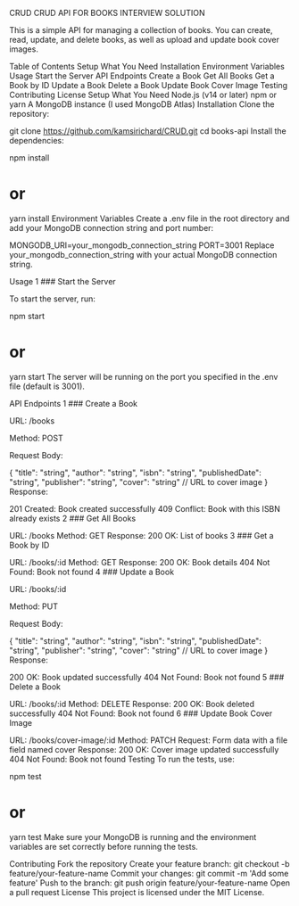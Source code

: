 CRUD
CRUD API FOR BOOKS INTERVIEW SOLUTION

This is a simple API for managing a collection of books. You can create, read, update, and delete books, as well as upload and update book cover images.

Table of Contents
Setup
What You Need
Installation
Environment Variables
Usage
Start the Server
API Endpoints
Create a Book
Get All Books
Get a Book by ID
Update a Book
Delete a Book
Update Book Cover Image
Testing
Contributing
License
Setup
What You Need
Node.js (v14 or later)
npm or yarn
A MongoDB instance (I used MongoDB Atlas)
Installation
Clone the repository:

git clone https://github.com/kamsirichard/CRUD.git
cd books-api
Install the dependencies:

npm install
# or
yarn install
Environment Variables
Create a .env file in the root directory and add your MongoDB connection string and port number:

MONGODB_URI=your_mongodb_connection_string
PORT=3001
Replace your_mongodb_connection_string with your actual MongoDB connection string.

Usage
1 ### Start the Server

To start the server, run:

npm start
# or
yarn start
The server will be running on the port you specified in the .env file (default is 3001).

API Endpoints
1 ### Create a Book

URL: /books

Method: POST

Request Body:

{
  "title": "string",
  "author": "string",
  "isbn": "string",
  "publishedDate": "string",
  "publisher": "string",
  "cover": "string" // URL to cover image
}
Response:

201 Created: Book created successfully
409 Conflict: Book with this ISBN already exists
2 ### Get All Books

URL: /books
Method: GET
Response: 200 OK: List of books
3 ### Get a Book by ID

URL: /books/:id
Method: GET
Response:
200 OK: Book details
404 Not Found: Book not found
4 ### Update a Book

URL: /books/:id

Method: PUT

Request Body:

{
  "title": "string",
  "author": "string",
  "isbn": "string",
  "publishedDate": "string",
  "publisher": "string",
  "cover": "string" // URL to cover image
}
Response:

200 OK: Book updated successfully
404 Not Found: Book not found
5 ### Delete a Book

URL: /books/:id
Method: DELETE
Response:
200 OK: Book deleted successfully
404 Not Found: Book not found
6 ### Update Book Cover Image

URL: /books/cover-image/:id
Method: PATCH
Request: Form data with a file field named cover
Response:
200 OK: Cover image updated successfully
404 Not Found: Book not found
Testing
To run the tests, use:

npm test
# or
yarn test
Make sure your MongoDB is running and the environment variables are set correctly before running the tests.

Contributing
Fork the repository
Create your feature branch: git checkout -b feature/your-feature-name
Commit your changes: git commit -m 'Add some feature'
Push to the branch: git push origin feature/your-feature-name
Open a pull request
License
This project is licensed under the MIT License.